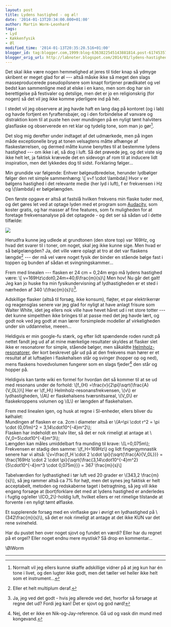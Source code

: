 ```yaml
---
layout: post
title: Lydens hastighed - og øl!
date: '2014-01-13T20:34:00.000+01:00'
author: Martin Worm-Leonhard
tags:
- Lyd
- Køkkenfysik
- Øl
modified_time: '2014-01-13T20:35:20.516+01:00'
blogger_id: tag:blogger.com,1999:blog-6363822545143881814.post-6174535788042035947
blogger_orig_url: http://labnoter.blogspot.com/2014/01/lydens-hastighed-og-l.html
---
```


Det skal ikke være nogen hemmelighed at jeres til tider knap så ydmyge
skribent er meget glad for øl --- altså måske ikke så meget den slags
masseproducerede pseudopilsnere som knapt fortjener prædikatet og vel
bedst kan sammenligne med at elske i en kano, men som dog har sin
berettigelse på festivaler og detslige, men det er jo en religionskrig
(for nogen) så det vil jeg ikke komme yderligere ind på hér.

I stedet vil jeg observere at jeg havde haft en lang dag på kontoret (og
i lab) og havde fortjent en fyraftensbajer, og i den forbindelse af
vanvare og distraktion kom til at puste hen over mundingen på en nyligt
tømt halvliters glasflaske og observerede en ret klar og tydelig tone,
som man jo gør[^1].

Det slog mig derefter under indtaget af det udmærkede, men på ingen måde
exceptionelle bryg at tonen velsagtens måtte afhænge af
flaskestørrelsen, og dermed måtte kunne benyttes til at bestemme lydens
hastighed --- om ikke i øl, så dog i luft. Så det prøvede jeg, og det
viste sig ikke helt let, ja faktisk krævede det en sidevogn af rom til
at inducere lidt inspiration, men det lykkedes dog til sidst. Forklaring
følger...

Min grundide var følgende: Enhver bølgeudbredelse, herunder lydbølger
følger den ret simple sammenhæng: \\[ v=f \cdot \lambda\\] Hvor v er
bølgens hastighed i det relevante medie (her lyd i luft), f er
frekvensen i Hz og \\(\lambda\\) er bølgelængden.

Den første opgave er altså at fastslå hvilken frekvens min flaske tuder
med, og det gøres let ved at optage lyden med et program som
[Audacity](http://audacity.sourceforge.net/), som koster gratis, og har
masser af fine features, som fx muligheden for at foretage
frekvensanalyse på det optagede - og det ser så sådan ud i dette
tilfælde:

[![]({{site.url}}/images/-GJLVo--F58A/UtQ1CMWJHzI/AAAAAAAACBg/nPrp-Ncr98I/s400/oelflaske.png)]({{site.url}}/images/-GJLVo--F58A/UtQ1CMWJHzI/AAAAAAAACBg/nPrp-Ncr98I/s1600/oelflaske.png)

Herudfra kunne jeg udlede at grundtonen (den store top) var 169Hz, og
hvad det svarer til i toner, om noget, skal jeg ikke kunne sige.
Men hvad er så bølgelængden? Ja, det ville være oplagt at tro at det var
flaskens længde[^2] --- der må vel være noget fysik der binder en stående
bølge fast i toppen og bunden af sådan et svingningskammer...

Frem med linealen --- flasken er 24 cm = 0,24m ergo må lydens hastighed
være: \\[ v=169Hz\cdot0,24m=40,6\frac{m}{s}\\]
Men hov! Nu går det galt! Jeg kan jo huske fra min fysikundervisning af
lydhastigheden er et sted i nærheden af 340 \\(\frac{m}{s}\\)[^3].

Adskillige flasker (altså til forsøg, ikke konsum), fløjter, et par
elektrikerrør og reagensglas senere var jeg glad for nyligt at have
anlagt frisure som Walter White, idet jeg ellers nok ville have hevet
håret ud i ret store totter --- det kunne simpelthen ikke bringes til at
passe med det jeg havde lært, og godt nok ved jeg godt at man lærer
forsimplede modeller af virkeligheden under sin uddannelse, meeen...

Heldigvis er min google-fu stærk, og efter lidt spændende roden rundt på
nettet fandt jeg ud af at mine mærkelige resultater skyldes at flasker
slet ikke er resonatorer for simple, stående bølger, men såkaldte
[Helmholz-resonatorer](http://en.wikipedia.org/wiki/Helmholtz_resonance),
der kort beskrevet går ud på at den frekvens man hører er et resultat af
at luftsøjlen i flaskehalsen står og svinger (hopper op og ned), mens
flaskens hovedvolumen fungerer som en slags fjeder[^NJ] den står og hopper
på. 

Heldigvis kan tante wiki en formel for hvordan det så kommer til at
se ud med resonans under de forhold: \\[f_{H} =\frac{v}{2\pi}\sqrt{\frac{A}{V_0L}}\\] Her er \\(f_H\\)
Helmholz-resonansfrekvensen, \\(v\\) er lydhastigheden, \\(A\\) er
flaskehalsens tværsnitsareal, \\(V_0\\) er flaskekroppens volumen og
\\(L\\) er længden af flaskehalsen.

Frem med linealen igen, og husk at regne i SI-enheder, ellers bliver du
kølhalet:  
Mundingen af flasken er ca. 2cm i diameter altså er \\(A=\pi \cdot r^2 = \pi \cdot (0,01m)^2 = 3,14\cdot10^{-4}m^2\\);  
Flasken har indeholdt en halv liter, så det er nok rimeligt at antage at
\\(V_0=5\cdot10^{-4}m^3\\);  
Længden kan måles umiddelbart fra munding til krave: \\(L=0,075m\\);  
Frekvensen er stadig den samme: \\(f_H=169Hz\\) og lidt fingergymnastik
senere har vi altså: 
\\[v=\frac{f_H \cdot 2 \cdot \pi}{\sqrt{\frac{A}{V_0L}}} =
\frac{169Hz \cdot 2 \cdot \pi}{\sqrt{\frac{3,14\cdot10^{-4}m^2}{5\cdot10^{-4}m^3 \cdot 0,075m}}} =
367 \frac{m}{s}\\]

Tabelværdien for lydhastighed i tør luft ved 20 grader er \\(343,2 \frac{m}{s}\\), så jeg rammer altså ca 7% for højt, men det synes
jeg faktisk er helt acceptabelt, metoden og redskaberne taget i
betragtning, så jeg vill ikke engang forsøge at (bort)forklare det med
at lydens hastighed er anderledes i fugtig og/eller \\(CO_2\\)-holdig
luft, hvilket ellers er ret rimelige tilstande at forvente i en nyligt
tømt ølflaske.

Et supplerende forsøg med en vinflaske gav i øvrigt en lydhastighed på
\\(342\frac{m}{s}\\), så det er nok rimeligt at antage at det ikke KUN
var det rene svineheld.

Har du pustet hen over noget sjovt og fundet en værdi? Eller har du
regnet på et orgel? Eller noget endnu mere mystisk? Så drop en
kommentar...

\\ØlWorm

------------------------------------------------------------------------

[^1]: Normalt vil jeg ellers kunne skaffe adskillige vidner på at jeg
    kun har én tone i livet, og den lugter ikke godt, men det tæller vel
    heller ikke helt som et instrument...

[^2]: Eller et helt multiplum deraf.

[^3]: Ja, jeg ved det godt - hvis jeg allerede ved det, hvorfor så
    forsøge at regne det ud? Fordi jeg kan! Det er sjovt og god nørd!

[^NJ]: Nej, det er ikke en Nik-og-Jay-reference. Gå ud og vask din mund med kongevand.
